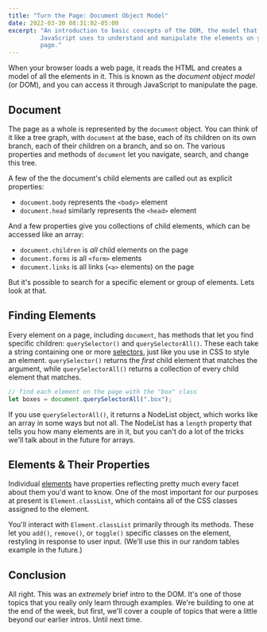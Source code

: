 ```yaml
---
title: "Turn the Page: Document Object Model"
date: 2022-03-30 08:31:02-05:00
excerpt: "An introduction to basic concepts of the DOM, the model that
         JavaScript uses to understand and manipulate the elements on your HTML
         page."
---
```


When your browser loads a web page, it reads the HTML and creates a model of all
the elements in it. This is known as the <dfn title="document object
model">document object model</dfn> (or DOM), and you can access it through
JavaScript to manipulate the page.


## Document
The page as a whole is represented by the `document` object. You can think of
it like a tree graph, with `document` at the base, each of its children on its
own branch, each of their children on a branch, and so on. The various
properties and methods of `document` let you navigate, search, and change this
tree.

A few of the the document's child elements are called out as explicit
properties:

- `document.body` represents the `<body>` element
- `document.head` similarly represents the `<head>` element

And a few properties give you collections of child elements, which can be
accessed like an array:

- `document.children` is _all_ child elements on the page
- `document.forms` is all `<form>` elements
- `document.links` is all links (`<a>` elements) on the page

But it's possible to search for a specific element or group of elements. Lets
look at that.

## Finding Elements
Every element on a page, including `document`, has methods that let you find
specific children: `querySelector()` and `querySelectorAll()`. These each take a
string containing one or more [selectors], just like you use in CSS to style an
element. `querySelector()` returns the _first_ child element that matches the argument, while `querySelectorAll()` returns a collection of every child element
that matches.

```javascript
// find each element on the page with the "box" class
let boxes = document.querySelectorAll(".box");
```

If you use `querySelectorAll()`, it returns a NodeList object, which works like
an array in some ways but not all. The NodeList has a `length` property that
tells you how many elements are in it, but you can't do a lot of the tricks
we'll talk about in the future for arrays.


## Elements & Their Properties
Individual [elements] have properties reflecting pretty much every facet about
them you'd want to know. One of the most important for our purposes at present
is `Element.classList`, which contains all of the CSS classes assigned to the
element.

You'll interact with `Element.classList` primarily through its methods. These
let you `add()`, `remove()`, or `toggle()` specific classes on the element,
restyling in response to user input. (We'll use this in our random tables
example in the future.)


## Conclusion
All right. This was an _extremely_ brief intro to the DOM. It's one of those
topics that you really only learn through examples. We're building to one at the
end of the week, but first, we'll cover a couple of topics that were a little
beyond our earlier intros. Until next time.


<!-- Links & References -->
[selectors]: posts/introducing-css/#selectors-and-specificity
[elements]: https://developer.mozilla.org/en-US/docs/Web/API/Element
